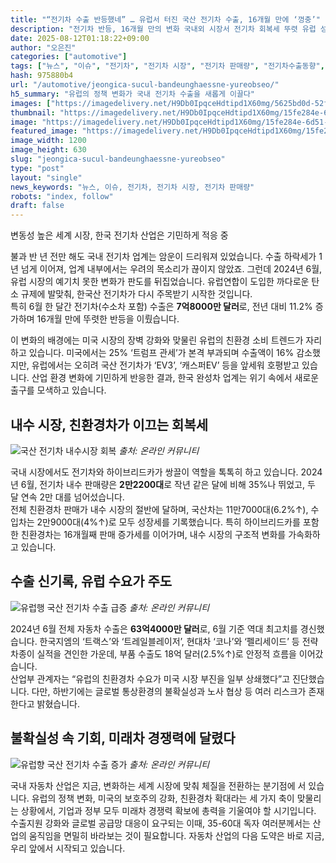 ```yaml
---
title: "“전기차 수출 반등했네” … 유럽서 터진 국산 전기차 수출, 16개월 만에 ‘껑충’"
description: "전기차 반등, 16개월 만의 변화 국내외 시장서 전기차 회복세 뚜렷 유럽 성장 속 미국은 뒷걸음질 ..."
date: 2025-08-12T01:18:22+09:00
author: "오은진"
categories: ["automotive"]
tags: ["뉴스", "이슈", "전기차", "전기차 시장", "전기차 판매량", "전기차수출동향", "유럽자동차시장"]
hash: 975880b4
url: "/automotive/jeongica-sucul-bandeunghaessne-yureobseo/"
h5_summary: "유럽의 정책 변화가 국내 전기차 수출을 새롭게 이끌다"
images: ["https://imagedelivery.net/H9Db0IpqceHdtipd1X60mg/5625bd0d-52f4-4d80-e6f8-338853a72a00/public", "https://imagedelivery.net/H9Db0IpqceHdtipd1X60mg/15fe284e-6d51-4188-e028-dedfa45c3b00/public", "https://imagedelivery.net/H9Db0IpqceHdtipd1X60mg/9eaf7f0d-de05-40ec-723a-6c4179bf4700/public", "https://imagedelivery.net/H9Db0IpqceHdtipd1X60mg/c0a3c6a4-c75f-410f-8a15-4abee3013a00/public"]
thumbnail: "https://imagedelivery.net/H9Db0IpqceHdtipd1X60mg/15fe284e-6d51-4188-e028-dedfa45c3b00/public"
image: "https://imagedelivery.net/H9Db0IpqceHdtipd1X60mg/15fe284e-6d51-4188-e028-dedfa45c3b00/public"
featured_image: "https://imagedelivery.net/H9Db0IpqceHdtipd1X60mg/15fe284e-6d51-4188-e028-dedfa45c3b00/public"
image_width: 1200
image_height: 630
slug: "jeongica-sucul-bandeunghaessne-yureobseo"
type: "post"
layout: "single"
news_keywords: "뉴스, 이슈, 전기차, 전기차 시장, 전기차 판매량"
robots: "index, follow"
draft: false
---
```


변동성 높은 세계 시장, 한국 전기차 산업은 기민하게 적응 중

불과 반 년 전만 해도 국내 전기차 업계는 암운이 드리워져 있었습니다. 수출 하락세가 1년 넘게 이어져, 업계 내부에서는 우려의 목소리가 끊이지 않았죠. 그런데 2024년 6월, 유럽 시장의 예기치 못한 변화가 판도를 뒤집었습니다. 유럽연합이 도입한 까다로운 탄소 규제에 발맞춰, 한국산 전기차가 다시 주목받기 시작한 것입니다.  
특히 6월 한 달간 전기차(수소차 포함) 수출은 **7억8000만 달러**로, 전년 대비 11.2% 증가하며 16개월 만에 뚜렷한 반등을 이뤘습니다.  

이 변화의 배경에는 미국 시장의 장벽 강화와 맞물린 유럽의 친환경 소비 트렌드가 자리하고 있습니다. 미국에서는 25% ‘트럼프 관세’가 본격 부과되며 수출액이 16% 감소했지만, 유럽에서는 오히려 국산 전기차가 ‘EV3’, ‘캐스퍼EV’ 등을 앞세워 호평받고 있습니다. 산업 환경 변화에 기민하게 반응한 결과, 한국 완성차 업계는 위기 속에서 새로운 출구를 모색하고 있습니다.

## 내수 시장, 친환경차가 이끄는 회복세

![국산 전기차 내수시장 회복](https://imagedelivery.net/H9Db0IpqceHdtipd1X60mg/5625bd0d-52f4-4d80-e6f8-338853a72a00/public)
*출처: 온라인 커뮤니티*


국내 시장에서도 전기차와 하이브리드카가 쌍끌이 역할을 톡톡히 하고 있습니다. 2024년 6월, 전기차 내수 판매량은 **2만2200대**로 작년 같은 달에 비해 35%나 뛰었고, 두 달 연속 2만 대를 넘어섰습니다.  
전체 친환경차 판매가 내수 시장의 절반에 달하며, 국산차는 11만7000대(6.2%↑), 수입차는 2만9000대(4%↑)로 모두 성장세를 기록했습니다. 특히 하이브리드카를 포함한 친환경차는 16개월째 판매 증가세를 이어가며, 내수 시장의 구조적 변화를 가속화하고 있습니다.

## 수출 신기록, 유럽 수요가 주도

![유럽행 국산 전기차 수출 급증](https://imagedelivery.net/H9Db0IpqceHdtipd1X60mg/9eaf7f0d-de05-40ec-723a-6c4179bf4700/public)
*출처: 온라인 커뮤니티*


2024년 6월 전체 자동차 수출은 **63억4000만 달러**로, 6월 기준 역대 최고치를 경신했습니다. 한국지엠의 ‘트랙스’와 ‘트레일블레이저’, 현대차 ‘코나’와 ‘펠리세이드’ 등 전략 차종이 실적을 견인한 가운데, 부품 수출도 18억 달러(2.5%↑)로 안정적 흐름을 이어갔습니다.  
산업부 관계자는 “유럽의 친환경차 수요가 미국 시장 부진을 일부 상쇄했다”고 진단했습니다. 다만, 하반기에는 글로벌 통상환경의 불확실성과 노사 협상 등 여러 리스크가 존재한다고 밝혔습니다.

## 불확실성 속 기회, 미래차 경쟁력에 달렸다

![유럽향 국산 전기차 수출 증가](https://imagedelivery.net/H9Db0IpqceHdtipd1X60mg/c0a3c6a4-c75f-410f-8a15-4abee3013a00/public)
*출처: 온라인 커뮤니티*


국내 자동차 산업은 지금, 변화하는 세계 시장에 맞춰 체질을 전환하는 분기점에 서 있습니다. 유럽의 정책 변화, 미국의 보호주의 강화, 친환경차 확대라는 세 가지 축이 맞물리는 상황에서, 기업과 정부 모두 미래차 경쟁력 확보에 총력을 기울여야 할 시기입니다.  
수출지원 강화와 글로벌 공급망 대응이 요구되는 이때, 35-60대 독자 여러분께서는 산업의 움직임을 면밀히 바라보는 것이 필요합니다. 자동차 산업의 다음 도약은 바로 지금, 우리 앞에서 시작되고 있습니다.
